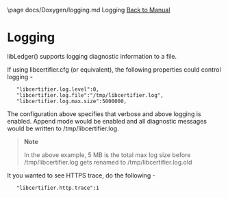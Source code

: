 \page docs/Doxygen/logging.md Logging
[Back to Manual](docs/Doxygen/libcertifier.md) 

Logging
=======

libLedger() supports logging diagnostic information to a file.

If using libcertifier.cfg (or equivalent), the following properties
could control logging -

       "libcertifier.log.level":0,
       "libcertifier.log.file":"/tmp/libcertifier.log",
       "libcertifier.log.max.size":5000000,

The configuration above specifies that verbose and above logging is
enabled. Append mode would be enabled and all diagnostic messages would
be written to /tmp/libcertifier.log.

> **Note**
>
> In the above example, 5 MB is the total max log size before
> /tmp/libcertifier.log gets renamed to /tmp/libcertifier.log.old

It you wanted to see HTTPS trace, do the following -

       "libcertifier.http.trace":1
